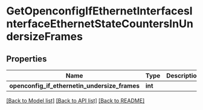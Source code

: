 # GetOpenconfigIfEthernetInterfacesInterfaceEthernetStateCountersInUndersizeFrames

## Properties
Name | Type | Description | Notes
------------ | ------------- | ------------- | -------------
**openconfig_if_ethernetin_undersize_frames** | **int** |  | [optional] 

[[Back to Model list]](../README.md#documentation-for-models) [[Back to API list]](../README.md#documentation-for-api-endpoints) [[Back to README]](../README.md)


